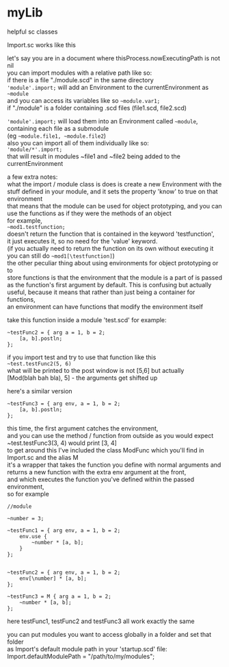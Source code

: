 # myLib
helpful sc classes


Import.sc works like this

let's say you are in a document where thisProcess.nowExecutingPath is not nil  
you can import modules with a relative path like so:  
if there is a file "./module.scd" in the same directory  
`'module'.import;` will add an Environment to the currentEnvironment as `~module`  
and you can access its variables like so `~module.var1;`  
if "./module" is a folder containing .scd files (file1.scd, file2.scd)  

`'module'.import;` will load them into an Environment called `~module`,  
containing each file as a submodule  
(eg `~module.file1, ~module.file2`)  
also you can import all of them individually like so:  
`'module/*'.import;`  
that will result in modules ~file1 and ~file2 being added to the currentEnvironment  


a few extra notes:  
what the import / module class is does is create a new Environment with the   
stuff defined in your module, and it sets the property 'know' to true on that
environment  
that means that the module can be used for object prototyping, and you can use
the functions as if they were the methods of an object  
for example,  
`~mod1.testfunction;`  
doesn't return the function that is contained in the keyword 'testfunction',  
it just executes it, so no need for the 'value' keyword.  
(if you actually need to return the function on its own without executing it  
you can still do `~mod1[\testfunction]`)  
the other peculiar thing about using environments for object prototyping or to  
store functions is that the environment that the module is a part of is passed  
as the function's first argument by default. This is confusing but actually  
useful, because it means that rather than just being a container for functions,  
an environment can have functions that modify the environment itself

take this function inside a module 'test.scd' for example:  
```
~testFunc2 = { arg a = 1, b = 2;
	[a, b].postln;
};
```

if you import test and try to use that function like this  
`~test.testFunc2(5, 6)`  
what will be printed to the post window is not [5,6] but actually  
[Mod(blah bah bla), 5] - the arguments get shifted up  

here's a similar version
```
~testFunc3 = { arg env, a = 1, b = 2;
	[a, b].postln;
};
```

this time, the first argument catches the environment,  
and you can use the method / function from outside as you would expect  
~test.testFunc3(3, 4) would print [3, 4]  
to get around this I've included the class ModFunc which you'll find in  
Import.sc and the alias M  
it's a wrapper that takes the function you define with normal arguments and  
returns a new function with the extra env argument at the front,  
and which executes the function you've defined within the passed environment,  
so for example 
```	
//module

~number = 3;

~testFunc1 = { arg env, a = 1, b = 2;
	env.use {
		~number * [a, b];
	}
};


~testFunc2 = { arg env, a = 1, b = 2;
	env[\number] * [a, b];
};

~testFunc3 = M { arg a = 1, b = 2;
	~number * [a, b];
};
```
  
here testFunc1, testFunc2 and testFunc3 all work exactly the same  


you can put modules you want to access globally in a folder and set that folder  
as Import's default module path in your 'startup.scd' file:
Import.defaultModulePath = "/path/to/my/modules";
